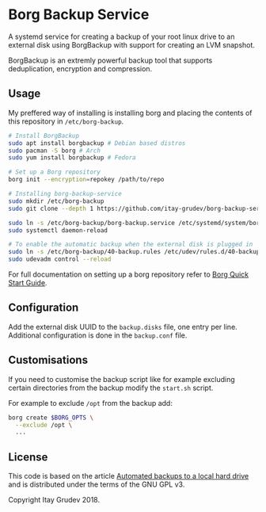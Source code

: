 # Borg Backup Service

A systemd service for creating a backup of your root linux drive to an external
disk using BorgBackup with support for creating an LVM snapshot.

BorgBackup is an extremly powerful backup tool that supports deduplication,
encryption and compression.

## Usage

My preffered way of installing is installing borg and placing the contents of
this repository in `/etc/borg-backup`.

```bash
# Install BorgBackup
sudo apt install borgbackup # Debian based distros
sudo pacman -S borg # Arch
sudo yum install borgbackup # Fedora

# Set up a Borg repository
borg init --encryption=repokey /path/to/repo

# Installing borg-backup-service
sudo mkdir /etc/borg-backup
sudo git clone --depth 1 https://github.com/itay-grudev/borg-backup-service.git /etc/borg-backup

sudo ln -s /etc/borg-backup/borg-backup.service /etc/systemd/system/borg-backup.service
sudo systemctl daemon-reload

# To enable the automatic backup when the external disk is plugged in
sudo ln -s /etc/borg-backup/40-backup.rules /etc/udev/rules.d/40-backup.rules
sudo udevadm control --reload
```

For full documentation on setting up a borg repository refer to
[Borg Quick Start Guide](https://borgbackup.readthedocs.io/en/stable/quickstart.html).

## Configuration

Add the external disk UUID to the `backup.disks` file, one entry per line.
Additional configuration is done in the `backup.conf` file.

## Customisations

If you need to customise the backup script like for example excluding certain
directories from the backup modify the `start.sh` script.

For example to exclude `/opt` from the backup add:

```bash
borg create $BORG_OPTS \
  --exclude /opt \
  ...
```

## License

This code is based on the article [Automated backups to a local hard drive](https://borgbackup.readthedocs.io/en/stable/deployment/automated-local.html)
and is distributed under the terms of the GNU GPL v3.

Copyright Itay Grudev 2018.
